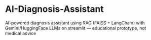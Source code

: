 # AI-Diagnosis-Assistant
AI-powered diagnosis assistant using RAG (FAISS + LangChain) with Gemini/HuggingFace LLMs on streamlit — educational prototype, not medical advice
